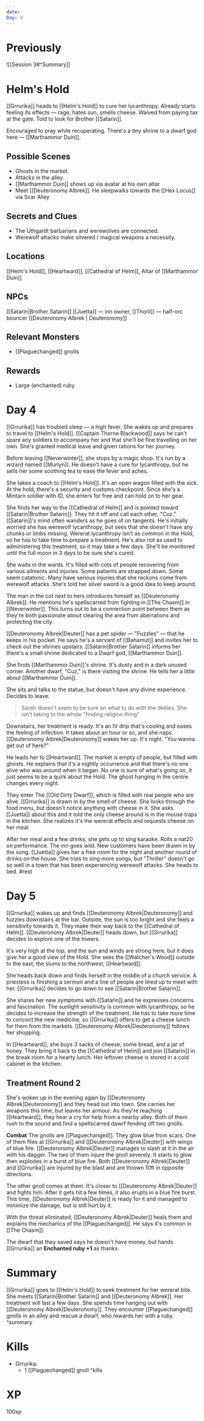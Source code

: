 ```yaml
---
date: 
Day: 4
---
```

# Previously
![[Session 3#^Summary]]

# Helm's Hold

[[Grrurika]] heads to [[Helm's Hold]] to cure her lycanthropy. Already starts feeling its effects — rage, hates sun, smells cheese. Waived from paying tax at the gate. Told to look for Brother [[Satarin]].

Encouraged to pray while recuperating. There's a tiny shrine to a dwarf god here — [[Marthammor Duin]].

## Possible Scenes
- Ghosts in the market.
- Attacks in the alley.
- [[Marthammor Duin]] shows up via avatar at his own altar
- Meet [[Deuteronomy Albrek]]. He sleepwalks towards the [[Hex Locus]] via Scar Alley

## Secrets and Clues
- The Uthgardt barbarians and werewolves are connected.
- Werewolf attacks make silvered / magical weapons a necessity.

## Locations
[[Helm's Hold]], [[Heartward]], [[Cathedral of Helm]], Altar of [[Marthammor Duin]]

## NPCs
[[Satarin|Brother Satarin]]
[[Juetta]] — inn owner, [[Thoril]] — half-orc bouncer
[[Deuteronomy Albrek | Deuteronomy]]

## Relevant Monsters
- [[Plaguechanged]] gnolls

## Rewards
- Large (enchanted) ruby

# Day 4
[[Grrurika]] has troubled sleep — a high fever. She wakes up and prepares to travel to [[Helm's Hold]]. [[Captain Thorne Blackwood]] says he can't spare any soldiers to accompany her and that she'll be fine travelling on her own. She's granted medical leave and given rations for her journey.

Before leaving [[Neverwinter]], she stops by a magic shop. It's run by a wizard named [[Murlyn]]. He doesn't have a cure for lycanthropy, but he sells her some soothing tea to ease the fever and aches.

She takes a coach to [[Helm's Hold]]. It's an open wagon filled with the sick. At the hold, there's a security and customs checkpoint. Since she's a Mintarn soldier with ID, she enters for free and can hold on to her gear.

She finds her way to the [[Cathedral of Helm]] and is pointed toward [[Satarin|Brother Satarin]]. They hit it off and call each other, "Cuz." [[Satarin]]'s mind often wanders as he goes of on tangents. He's initially worried she has werewolf lycanthropy, but sees that she doesn't have any chunks or limbs missing. Wererat lycanthropy isn't as common in the Hold, so he has to take time to prepare a treatment. He's also not as used to administering this treatment, so it may take a few days. She'll be monitored until the full moon in 3 days to be sure she's cured.

She waits in the wards. It's filled with cots of people recovering from various ailments and injuries. Some patients are strapped down. Some seem catatonic. Many have serious injuries that she reckons come from werewolf attacks. She's told her silver sword is a good idea to keep around.

The man in the cot next to hers introduces himself as [[Deuteronomy Albrek]]. He mentions he's spellscarred from fighting in [[The Chasm]] in [[Neverwinter]]. This turns out to be a connection point between them as they're both passionate about clearing the area from aberrations and protecting the city.

[[Deuteronomy Albrek|Deuter]] has a pet spider — "Fuzzles" — that he keeps in his pocket. He says he's a servant of [[Bahamut]] and invites her to check out the shrines upstairs. [[Satarin|Brother Satarin]] informs her there's a small shrine dedicated to a Dwarf god, [[Marthammor Duin]].

She finds [[Marthammor Duin]]'s shrine. It's dusty and in a dark unused corner. Another dwarf, "Cuz," is there visiting the shrine. He tells her a little about [[Marthammor Duin]].

She sits and talks to the statue, but doesn't have any divine experience. Decides to leave.
> Sarah doesn't seem to be sure on what to do with the deities. She isn't taking to the whole "finding religion thing"

Downstairs, her treatment is ready. It's an IV drip that's cooling and eases the feeling of infection. It takes about an hour or so, and she naps. [[Deuteronomy Albrek|Deuteronomy]] wakes her up. It's night. "You wanna get out of here?"

He leads her to [[Heartward]]. The market is empty of people, but filled with ghosts. He explains that it's a nightly occurrence and that there's no one alive who was around when it began. No one is sure of what's going on, it just seems to be a quirk about the Hold. The ghost hanging in the centre changes every night.

They enter The [[Old Dirty Dwarf]], which is filled with real people who are alive. [[Grrurika]] is drawn in by the smell of cheese. She looks through the food menu, but doesn't notice anything with cheese in it. She asks [[Juetta]] about this and it told the only cheese around is in the mouse traps in the kitchen. She realizes it's the wererat effects and requests cheese on her meal.

After her meal and a few drinks, she gets up to sing karaoke. Rolls a nat20 on performance. The inn goes wild. New customers have been drawn in by the song. [[Juetta]] gives her a free room for the night and another round of drinks on the house. She tries to sing more songs, but "Thriller" doesn't go so well in a town that has been experiencing werewolf attacks. She heads to bed. #rest

# Day 5
[[Grrurika]] wakes up and finds [[Deuteronomy Albrek|Deuteronomy]] and fuzzles downstairs at the bar. Outside, the sun is too bright and she feels a sensitivity towards it. They make their way back to the [[Cathedral of Helm]]. [[Deuteronomy Albrek|Deuter]] heads down, but [[Grrurika]] decides to explore one of the towers.

It's very high at the top, and the sun and winds are strong here, but it does give her a good view of the Hold. She sees the [[Watcher's Wood]] outside to the east; the slums to the northwest; [[Heartward]].

She heads back down and finds herself in the middle of a church service. A priestess is finishing a sermon and a line of people are lined up to meet with her. [[Grrurika]] decides to go down to see [[Satarin|Brother Satarin]].

She shares her new symptoms with [[Satarin]] and he expresses concerns and fascination. The sunlight sensitivity is common with lycanthropy, so he decides to increase the strength of the treatment. He has to take more time to concoct the new medicine, so [[Grrurika]] offers to get a cheese lunch for them from the markets. [[Deuteronomy Albrek|Deuteronomy]] follows her shopping.

In [[Heartward]], she buys 3 sacks of cheese, some bread, and a jar of honey. They bring it back to the [[Cathedral of Helm]] and join [[Satarin]] in the break room for a hearty lunch. Her leftover cheese is stored in a cold cabinet in the kitchen.

## Treatment Round 2
She's woken up in the evening again by [[Deuteronomy Albrek|Deuteronomy]] and they head out into town. She carries her weapons this time, but leaves her armour. As they're reaching [[Heartward]], they hear a cry for help from a nearby alley. Both of them rush to the sound and find a spellscarred dawrf fending off two gnolls.

**Combat**
The gnolls are [[Plaguechanged]]. They glow blue from scars. One of them flies at [[Grrurika]] and [[Deuteronomy Albrek|Deuter]] with wings of blue fire. [[Deuteronomy Albrek|Deuter]] manages to slash at it in the air with his dagger. The two of them injure the gnoll severely. It starts to glow then explodes in a burst of blue fire. Both [[Deuteronomy Albrek|Deuter]] and [[Grrurika]] are injured by the blast and are thrown 10ft in opposite directions.

The other gnoll comes at them. It's closer to [[Deuteronomy Albrek|Deuter]] and fights him. After it gets hit a few times, it also erupts in a blue fire burst. This time, [[Deuteronomy Albrek|Deuter]] is ready for it and managed to minimize the damage, but is still hurt by it.

With the threat eliminated, [[Deuteronomy Albrek|Deuter]] heals them and explains the mechanics of the [[Plaguechanged]]. He says it's common in [[The Chasm]].

The dwarf that they saved says he doesn't have money, but hands [[Grrurika]] an **Enchanted ruby +1** as thanks.

# Summary
[[Grrurika]] goes to [[Helm's Hold]] to seek treatment for her wererat bite. She meets [[Satarin|Brother Satarin]] and [[Deuteronomy Albrek]]. Her treatment will last a few days. She spends time hanging out with [[Deuteronomy Albrek|Deuteronomy]]. They encounter [[Plaguechanged]] gnolls in an alley and rescue a dwarf, who rewards her with a ruby.
^summary

# Kills
* Grrurika: 
	* 1 [[Plaguechanged]] gnoll ^kills

# XP
100xp